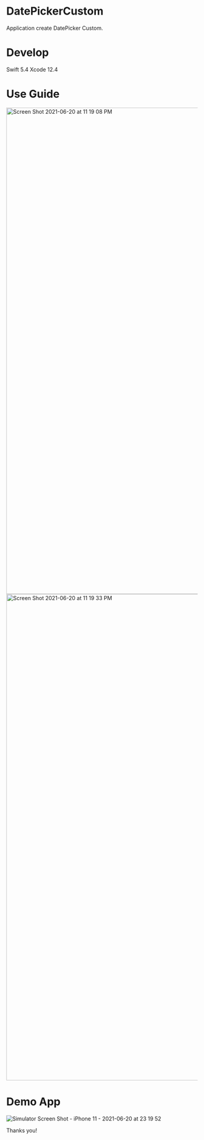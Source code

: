 # DatePickerCustom

Application create DatePicker Custom.

# Develop

Swift 5.4
Xcode 12.4

# Use Guide
<img width="1280" alt="Screen Shot 2021-06-20 at 11 19 08 PM" src="https://user-images.githubusercontent.com/33916213/122758355-e6a51900-d2c2-11eb-8beb-0e510ee6f65f.png">
<img width="1280" alt="Screen Shot 2021-06-20 at 11 19 33 PM" src="https://user-images.githubusercontent.com/33916213/122758361-e9077300-d2c2-11eb-932c-36c803f3dfd4.png">

# Demo App
![Simulator Screen Shot - iPhone 11 - 2021-06-20 at 23 19 52](https://user-images.githubusercontent.com/33916213/122758370-ead13680-d2c2-11eb-9ab9-bcde64c89dfb.png)

Thanks you!

